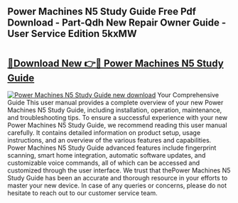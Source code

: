 ## Power Machines N5 Study Guide Free Pdf Download - Part-Qdh New Repair Owner Guide - User Service Edition 5kxMW

# <h2><a href="http://bc71164.oget.top/?id=Power+Machines+N5+Study+Guide">🔗Download New 👉🔴 Power Machines N5 Study Guide</a></h2>

[![Power Machines N5 Study Guide new download](https://i.imgur.com/5g1atiW.png)](http://bc71164.oget.top/?id=Power+Machines+N5+Study+Guide)
Your Comprehensive Guide This user manual provides a complete overview of your new Power Machines N5 Study Guide, including installation, operation, maintenance, and troubleshooting tips. To ensure a successful experience with your new Power Machines N5 Study Guide, we recommend reading this user manual carefully. It contains detailed information on product setup, usage instructions, and an overview of the various features and capabilities. Power Machines N5 Study Guide advanced features include fingerprint scanning, smart home integration, automatic software updates, and customizable voice commands, all of which can be accessed and customized through the user interface. We trust that thePower Machines N5 Study Guide has been an accurate and thorough resource in your efforts to master your new device. In case of any queries or concerns, please do not hesitate to reach out to our customer service team.
